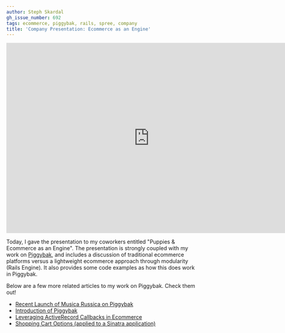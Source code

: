 ```yaml
---
author: Steph Skardal
gh_issue_number: 692
tags: ecommerce, piggybak, rails, spree, company
title: 'Company Presentation: Ecommerce as an Engine'
---
```


<iframe frameborder="0" height="500" marginheight="0" marginwidth="0" scrolling="no" src="http://www.slideshare.net/slideshow/embed_code/14290723?hostedIn=slideshare&page=upload" width="750"></iframe>

Today, I gave the presentation to my coworkers entitled "Puppies & Ecommerce as an Engine". The presentation is strongly coupled with my work on [Piggybak](http://www.piggybak.org/), and includes a discussion of traditional ecommerce platforms versus a lightweight ecommerce approach through modularity (Rails Engine). It also provides some code examples as how this does work in Piggybak.

Below are a few more related articles to my work on Piggybak. Check them out!

- [Recent Launch of Musica Russica on Piggybak](/blog/2012/09/03/musica-russica-launches-piggybak)
- [Introduction of Piggybak](/blog/2012/01/06/piggybak-mountable-ecommerce-ruby-on)
- [Leveraging ActiveRecord Callbacks in Ecommerce](/blog/2012/01/13/activerecord-callbacks-ecommerce-order)
- [Shopping Cart Options (applied to a Sinatra application)](/blog/2011/03/04/ecommerce-sinatra-shopping-cart)
